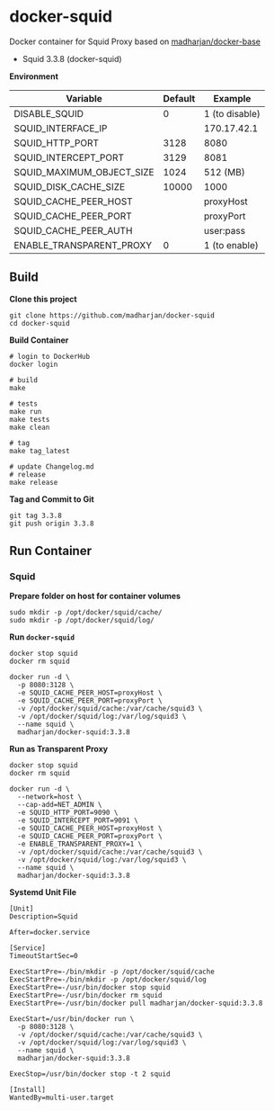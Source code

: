 # docker-squid

Docker container for Squid Proxy based on [madharjan/docker-base](https://github.com/madharjan/docker-base/)

* Squid 3.3.8 (docker-squid)

**Environment**

| Variable                  | Default | Example        |
|---------------------------|---------|----------------|
| DISABLE_SQUID             | 0       | 1 (to disable) |
| SQUID_INTERFACE_IP        |         | 170.17.42.1    |
| SQUID_HTTP_PORT           | 3128    | 8080           |
| SQUID_INTERCEPT_PORT      | 3129    | 8081           |
| SQUID_MAXIMUM_OBJECT_SIZE | 1024    | 512  (MB)      |
| SQUID_DISK_CACHE_SIZE     | 10000   | 1000           |
| SQUID_CACHE_PEER_HOST     |         | proxyHost      |
| SQUID_CACHE_PEER_PORT     |         | proxyPort      |
| SQUID_CACHE_PEER_AUTH     |         | user:pass      |
| ENABLE_TRANSPARENT_PROXY  | 0       | 1 (to enable)  |


## Build

**Clone this project**
```
git clone https://github.com/madharjan/docker-squid
cd docker-squid
```

**Build Container**
```
# login to DockerHub
docker login

# build
make

# tests
make run
make tests
make clean

# tag
make tag_latest

# update Changelog.md
# release
make release
```

**Tag and Commit to Git**
```
git tag 3.3.8
git push origin 3.3.8
```

## Run Container

### Squid

**Prepare folder on host for container volumes**
```
sudo mkdir -p /opt/docker/squid/cache/
sudo mkdir -p /opt/docker/squid/log/
```

**Run `docker-squid`**
```
docker stop squid
docker rm squid

docker run -d \
  -p 8080:3128 \
  -e SQUID_CACHE_PEER_HOST=proxyHost \
  -e SQUID_CACHE_PEER_PORT=proxyPort \  
  -v /opt/docker/squid/cache:/var/cache/squid3 \
  -v /opt/docker/squid/log:/var/log/squid3 \
  --name squid \
  madharjan/docker-squid:3.3.8
```

**Run as Transparent Proxy**
```
docker stop squid
docker rm squid

docker run -d \
  --network=host \
  --cap-add=NET_ADMIN \
  -e SQUID_HTTP_PORT=9090 \
  -e SQUID_INTERCEPT_PORT=9091 \
  -e SQUID_CACHE_PEER_HOST=proxyHost \
  -e SQUID_CACHE_PEER_PORT=proxyPort \  
  -e ENABLE_TRANSPARENT_PROXY=1 \
  -v /opt/docker/squid/cache:/var/cache/squid3 \
  -v /opt/docker/squid/log:/var/log/squid3 \
  --name squid \
  madharjan/docker-squid:3.3.8
```

**Systemd Unit File**
```
[Unit]
Description=Squid

After=docker.service

[Service]
TimeoutStartSec=0

ExecStartPre=-/bin/mkdir -p /opt/docker/squid/cache
ExecStartPre=-/bin/mkdir -p /opt/docker/squid/log
ExecStartPre=-/usr/bin/docker stop squid
ExecStartPre=-/usr/bin/docker rm squid
ExecStartPre=-/usr/bin/docker pull madharjan/docker-squid:3.3.8

ExecStart=/usr/bin/docker run \
  -p 8080:3128 \
  -v /opt/docker/squid/cache:/var/cache/squid3 \
  -v /opt/docker/squid/log:/var/log/squid3 \
  --name squid \
  madharjan/docker-squid:3.3.8

ExecStop=/usr/bin/docker stop -t 2 squid

[Install]
WantedBy=multi-user.target
```
